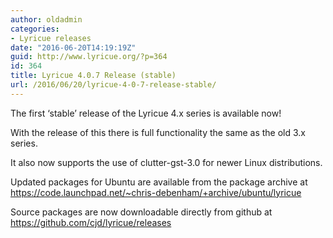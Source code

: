 ```yaml
---
author: oldadmin
categories:
- Lyricue releases
date: "2016-06-20T14:19:19Z"
guid: http://www.lyricue.org/?p=364
id: 364
title: Lyricue 4.0.7 Release (stable)
url: /2016/06/20/lyricue-4-0-7-release-stable/
---
```


The first ‘stable’ release of the Lyricue 4.x series is available now!

With the release of this there is full functionality the same as the old 3.x series.

It also now supports the use of clutter-gst-3.0 for newer Linux distributions.

Updated packages for Ubuntu are available from the package archive at <https://code.launchpad.net/~chris-debenham/+archive/ubuntu/lyricue>

Source packages are now downloadable directly from github at <https://github.com/cjd/lyricue/releases>